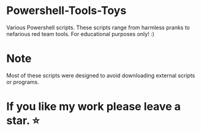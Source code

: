 # Powershell-Tools-Toys
Various Powershell scripts.
These scripts range from harmless pranks to nefarious red team tools. For educational purposes only! :)

# Note

Most of these scripts were designed to avoid downloading external scripts or programs.
# If you like my work please leave a star. ⭐

